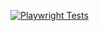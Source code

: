 [![Playwright Tests](https://github.com/jmflaherty/LUCASMSALDANA-ONE_Challange_Ahorcado/actions/workflows/playwright.yml/badge.svg)](https://github.com/jmflaherty/LUCASMSALDANA-ONE_Challange_Ahorcado/actions/workflows/playwright.yml)